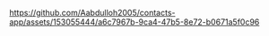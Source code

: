 

https://github.com/Aabdulloh2005/contacts-app/assets/153055444/a6c7967b-9ca4-47b5-8e72-b0671a5f0c96

